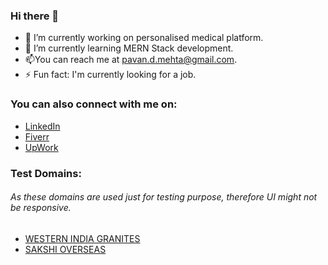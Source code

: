 ### Hi there 👋

- 🔭 I’m currently working on personalised medical platform.
- 🌱 I’m currently learning MERN Stack development.
- 📫You can reach me at pavan.d.mehta@gmail.com.
- ⚡ Fun fact: I'm currently looking for a job.


### You can also connect with me on:

 - [LinkedIn](https://www.linkedin.com/in/pawandmehta/)
 - [Fiverr](https://www.fiverr.com/pawanmehta_?up_rollout=true)
 - [UpWork](https://www.upwork.com/freelancers/~01925223aa9465cbb0)
 
 ### Test Domains:
 ###### As these domains are used just for testing purpose, therefore UI might not be responsive.
  - [WESTERN INDIA GRANITES](https://western-india-granites-ecomm.vercel.app/)
  - [SAKSHI OVERSEAS](https://sakshioverseas.vercel.app/)
